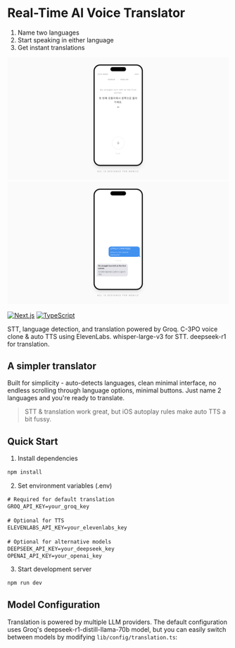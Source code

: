 # Real-Time AI Voice Translator 

1. Name two languages
2. Start speaking in either language
3. Get instant translations

![Translation Interface](./assets/images/0.png)
![Voice Settings](./assets/images/1.png)

[![Next.js](https://img.shields.io/badge/Next.js-14.2.3-black?style=flat&logo=next.js)](https://nextjs.org/)
[![TypeScript](https://img.shields.io/badge/TypeScript-5.0-blue?style=flat&logo=typescript)](https://www.typescriptlang.org/)

STT, language detection, and translation powered by Groq.
C-3PO voice clone & auto TTS using ElevenLabs.
whisper-large-v3 for STT. deepseek-r1 for translation.

## A simpler translator

Built for simplicity - auto-detects languages, clean minimal interface, no endless scrolling through language options, minimal buttons. Just name 2 languages and you're ready to translate.

> STT & translation work great, but iOS autoplay rules make auto TTS a bit fussy. 

## Quick Start
1. Install dependencies
```bash
npm install
```

2. Set environment variables (.env)
```env
# Required for default translation
GROQ_API_KEY=your_groq_key

# Optional for TTS
ELEVENLABS_API_KEY=your_elevenlabs_key

# Optional for alternative models
DEEPSEEK_API_KEY=your_deepseek_key
OPENAI_API_KEY=your_openai_key
```

3. Start development server
```bash
npm run dev
```

## Model Configuration

Translation is powered by multiple LLM providers. The default configuration uses Groq's deepseek-r1-distill-llama-70b model, but you can easily switch between models by modifying `lib/config/translation.ts`:

